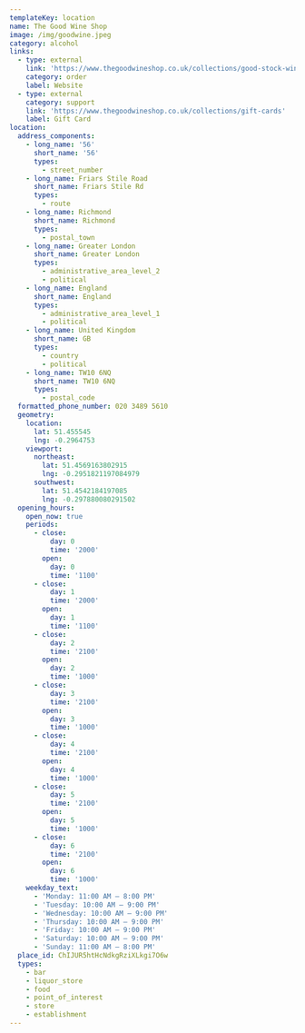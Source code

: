 ```yaml
---
templateKey: location
name: The Good Wine Shop
image: /img/goodwine.jpeg
category: alcohol
links:
  - type: external
    link: 'https://www.thegoodwineshop.co.uk/collections/good-stock-wines'
    category: order
    label: Website
  - type: external
    category: support
    link: 'https://www.thegoodwineshop.co.uk/collections/gift-cards'
    label: Gift Card
location:
  address_components:
    - long_name: '56'
      short_name: '56'
      types:
        - street_number
    - long_name: Friars Stile Road
      short_name: Friars Stile Rd
      types:
        - route
    - long_name: Richmond
      short_name: Richmond
      types:
        - postal_town
    - long_name: Greater London
      short_name: Greater London
      types:
        - administrative_area_level_2
        - political
    - long_name: England
      short_name: England
      types:
        - administrative_area_level_1
        - political
    - long_name: United Kingdom
      short_name: GB
      types:
        - country
        - political
    - long_name: TW10 6NQ
      short_name: TW10 6NQ
      types:
        - postal_code
  formatted_phone_number: 020 3489 5610
  geometry:
    location:
      lat: 51.455545
      lng: -0.2964753
    viewport:
      northeast:
        lat: 51.4569163802915
        lng: -0.2951821197084979
      southwest:
        lat: 51.4542184197085
        lng: -0.297880080291502
  opening_hours:
    open_now: true
    periods:
      - close:
          day: 0
          time: '2000'
        open:
          day: 0
          time: '1100'
      - close:
          day: 1
          time: '2000'
        open:
          day: 1
          time: '1100'
      - close:
          day: 2
          time: '2100'
        open:
          day: 2
          time: '1000'
      - close:
          day: 3
          time: '2100'
        open:
          day: 3
          time: '1000'
      - close:
          day: 4
          time: '2100'
        open:
          day: 4
          time: '1000'
      - close:
          day: 5
          time: '2100'
        open:
          day: 5
          time: '1000'
      - close:
          day: 6
          time: '2100'
        open:
          day: 6
          time: '1000'
    weekday_text:
      - 'Monday: 11:00 AM – 8:00 PM'
      - 'Tuesday: 10:00 AM – 9:00 PM'
      - 'Wednesday: 10:00 AM – 9:00 PM'
      - 'Thursday: 10:00 AM – 9:00 PM'
      - 'Friday: 10:00 AM – 9:00 PM'
      - 'Saturday: 10:00 AM – 9:00 PM'
      - 'Sunday: 11:00 AM – 8:00 PM'
  place_id: ChIJUR5htHcNdkgRziXLkgi7O6w
  types:
    - bar
    - liquor_store
    - food
    - point_of_interest
    - store
    - establishment
---
```

